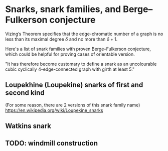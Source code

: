 # Snarks, snark families, and Berge&ndash;Fulkerson conjecture

Vizing’s Theorem specifies that the edge-chromatic number of a graph is no less than its maximal degree $\delta$ and no more than $\delta + 1$.

Here's a list of snark families with proven Berge&ndash;Fulkerson conjecture, which could be helpful for proving cases of orientable version.

"It has therefore become customary to define a snark as an uncolourable cubic cyclically 4-edge-connected graph with girth at least 5."

## Loupekhine (Loupekine) snarks of first and second kind

(For some reason, there are 2 versions of this snark family name)
https://en.wikipedia.org/wiki/Loupekine_snarks

## Watkins snark

## TODO: windmill construction
